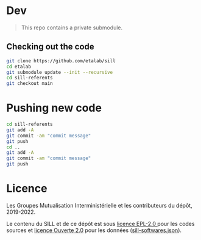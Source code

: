 # Dev

> This repo contains a private submodule.

## Checking out the code

```bash
git clone https://github.com/etalab/sill
cd etalab
git submodule update --init --recursive
cd sill-referents
git checkout main
```

# Pushing new code

```bash
cd sill-referents
git add -A
git commit -am "commit message"
git push
cd ..
git add -A
git commit -am "commit message"
git push
```

# Licence

Les Groupes Mutualisation Interministérielle et les contributeurs du
dépôt, 2019-2022.

Le contenu du SILL et de ce dépôt est sous [licence
EPL-2.0	](LICENSES/LICENSE.EPL-2.0.txt) pour les codes sources et
[licence Ouverte 2.0](LICENSES/LICENSE.Etalab-2.0.md) pour les
données ([sill-softwares.json](/sill-softwares.json)).